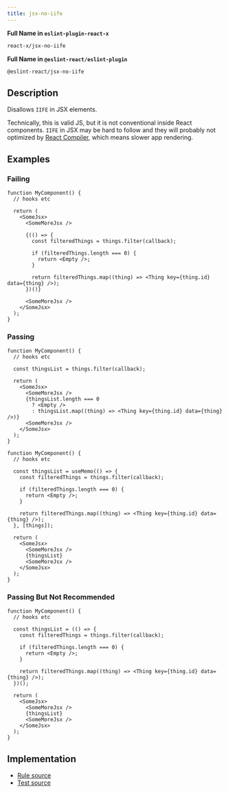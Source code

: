 ```yaml
---
title: jsx-no-iife
---
```


**Full Name in `eslint-plugin-react-x`**

```sh copy
react-x/jsx-no-iife
```

**Full Name in `@eslint-react/eslint-plugin`**

```sh copy
@eslint-react/jsx-no-iife
```

## Description

Disallows `IIFE` in JSX elements.

Technically, this is valid JS, but it is not conventional inside React components. `IIFE` in JSX may be hard to follow and they will probably not optimized by [React Compiler](https://react.dev/learn/react-compiler), which means slower app rendering.

## Examples

### Failing

```tsx
function MyComponent() {
  // hooks etc

  return (
    <SomeJsx>
      <SomeMoreJsx />

      {(() => {
        const filteredThings = things.filter(callback);

        if (filteredThings.length === 0) {
          return <Empty />;
        }

        return filteredThings.map((thing) => <Thing key={thing.id} data={thing} />);
      })()}

      <SomeMoreJsx />
    </SomeJsx>
  );
}
```

### Passing

```tsx
function MyComponent() {
  // hooks etc

  const thingsList = things.filter(callback);

  return (
    <SomeJsx>
      <SomeMoreJsx />
      {thingsList.length === 0
        ? <Empty />
        : thingsList.map((thing) => <Thing key={thing.id} data={thing} />)}
      <SomeMoreJsx />
    </SomeJsx>
  );
}
```

```tsx
function MyComponent() {
  // hooks etc

  const thingsList = useMemo(() => {
    const filteredThings = things.filter(callback);

    if (filteredThings.length === 0) {
      return <Empty />;
    }

    return filteredThings.map((thing) => <Thing key={thing.id} data={thing} />);
  }, [things]);

  return (
    <SomeJsx>
      <SomeMoreJsx />
      {thingsList}
      <SomeMoreJsx />
    </SomeJsx>
  );
}
```

### Passing But Not Recommended

```tsx
function MyComponent() {
  // hooks etc

  const thingsList = (() => {
    const filteredThings = things.filter(callback);

    if (filteredThings.length === 0) {
      return <Empty />;
    }

    return filteredThings.map((thing) => <Thing key={thing.id} data={thing} />);
  })();

  return (
    <SomeJsx>
      <SomeMoreJsx />
      {thingsList}
      <SomeMoreJsx />
    </SomeJsx>
  );
}
```

## Implementation

- [Rule source](https://github.com/Rel1cx/eslint-react/tree/main/packages/plugins/eslint-plugin-react-x/src/rules/jsx-no-iife.ts)
- [Test source](https://github.com/Rel1cx/eslint-react/tree/main/packages/plugins/eslint-plugin-react-x/src/rules/jsx-no-iife.spec.ts)
